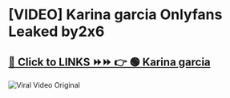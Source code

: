 
 # [VIDEO] Karina garcia Onlyfans Leaked by2x6

## <h2><a href="https://clipsfans.com/Karina_garcia&ref=git">🔗 Click to LINKS ⏩⏩ 👉 🟢 Karina garcia </a></h2>

<a href="https://clipsfans.com/Karina_garcia&ref=git" rel="nofollow" data-target="animated-image.originalLink"><img src="https://i.ibb.co.com/xMMVF88/686577567.gif" alt="Viral Video Original" style="max-width: 100%; display: inline-block;" data-target="animated-image.originalImage"></a>

